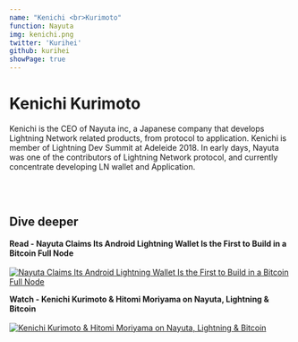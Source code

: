 ```yaml
---
name: "Kenichi <br>Kurimoto"
function: Nayuta
img: kenichi.png
twitter: 'Kurihei'
github: kurihei
showPage: true
---
```


# Kenichi Kurimoto
 
Kenichi is the CEO of Nayuta inc, a Japanese company that develops Lightning Network related products, from protocol to application. Kenichi is member of Lightning Dev Summit at Adeleide 2018. In early days, Nayuta was one of the contributors of Lightning Network protocol, and currently concentrate developing LN wallet and Application.

<br><br>

## Dive deeper


<div class="grid grid-cols-2 gap-5">
<div class="p-3 my-2">

**Read - Nayuta Claims Its Android Lightning Wallet Is the First to Build in a Bitcoin Full Node**  <br><br>
[![Nayuta Claims Its Android Lightning Wallet Is the First to Build in a Bitcoin Full Node](/2022/content/nayuta.png)](https://www.coindesk.com/tech/2019/12/10/nayuta-claims-its-android-lightning-wallet-is-the-first-to-build-in-a-bitcoin-full-node/)
</div>

<div class="p-3 my-2">

**Watch - Kenichi Kurimoto & Hitomi Moriyama on Nayuta, Lightning & Bitcoin**  <br><br>
[![Kenichi Kurimoto & Hitomi Moriyama on Nayuta, Lightning & Bitcoin](/2022/content/nayuta1.png)](https://www.youtube.com/watch?v=J01qv552z2Y/)
</div>

</div>

<br>





